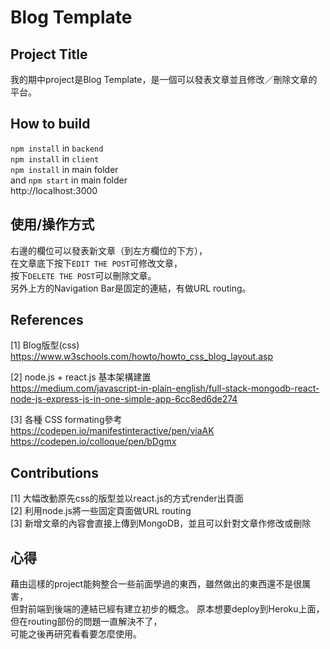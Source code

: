 # Blog Template  

## Project Title  
我的期中project是Blog Template，是一個可以發表文章並且修改／刪除文章的平台。  

## How to build
`npm install` in `backend`  
`npm install` in `client`  
`npm install` in main folder  
and `npm start` in main folder  
http://localhost:3000 

## 使用/操作方式
右邊的欄位可以發表新文章（到左方欄位的下方），  
在文章底下按下`EDIT THE POST`可修改文章，  
按下`DELETE THE POST`可以刪除文章。  
另外上方的Navigation Bar是固定的連結，有做URL routing。  

## References

[1] Blog版型(css)  
https://www.w3schools.com/howto/howto_css_blog_layout.asp  

[2] node.js + react.js 基本架構建置  
https://medium.com/javascript-in-plain-english/full-stack-mongodb-react-node-js-express-js-in-one-simple-app-6cc8ed6de274

[3] 各種 CSS formating參考  
https://codepen.io/manifestinteractive/pen/viaAK  
https://codepen.io/colloque/pen/bDgmx

## Contributions

[1] 大幅改動原先css的版型並以react.js的方式render出頁面  
[2] 利用node.js將一些固定頁面做URL routing   
[3] 新增文章的內容會直接上傳到MongoDB，並且可以針對文章作修改或刪除  

## 心得

藉由這樣的project能夠整合一些前面學過的東西，雖然做出的東西還不是很厲害，  
但對前端到後端的連結已經有建立初步的概念。
原本想要deploy到Heroku上面，但在routing部份的問題一直解決不了，  
可能之後再研究看看要怎麼使用。  


